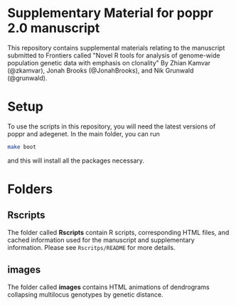 # Supplementary Material for poppr 2.0 manuscript

This repository contains supplemental materials relating
to the manuscript submitted to Frontiers called "Novel R tools for analysis of genome-wide population genetic data with emphasis on clonality" By Zhian Kamvar (@zkamvar), Jonah Brooks (@JonahBrooks), and Nik Grunwald (@grunwald).

# Setup

To use the scripts in this repository, you will need the latest versions of poppr and adegenet. In the main folder, you can run 

```sh
make boot
```

and this will install all the packages necessary.

# Folders

## Rscripts

The folder called **Rscripts** contain R scripts, corresponding HTML files, and cached information used for the manuscript and supplementary information. Please see `Rscritps/README` for more details.

## images

The folder called **images** contains HTML animations of dendrograms collapsing multilocus genotypes by genetic distance. 
